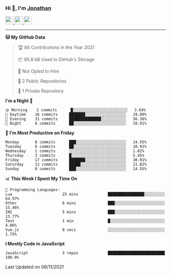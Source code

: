 ### Hi 👋, I'm [Jonathan](https://jonathan-d.ch) 


<p>
  <a href="https://www.twitter.com/redkill2108">
    <img src="https://img.shields.io/badge/twitter-%231DA1F2.svg?&style=for-the-badge&logo=twitter&logoColor=white" height=25>
  </a>
  <a href="https://www.linkedin.com/in/jdebetaz">
    <img src="https://img.shields.io/badge/linkedin-%230077B5.svg?&style=for-the-badge&logo=linkedin&logoColor=white" height=25>
  </a>
  <a href="https://www.instagram.com/jdebetaz/">
    <img src="https://img.shields.io/badge/instagram-%23E4405F.svg?&style=for-the-badge&logo=instagram&logoColor=white" height=25>
  </a>
</p>

-------

<!--START_SECTION:waka-->
**🐱 My GitHub Data** 

> 🏆 84 Contributions in the Year 2021
 > 
> 📦 65.8 kB Used in GitHub's Storage 
 > 
> 🚫 Not Opted to Hire
 > 
> 📜 2 Public Repositories 
 > 
> 🔑 1 Private Repository 
 > 
**I'm a Night 🦉** 

```text
🌞 Morning    2 commits      █░░░░░░░░░░░░░░░░░░░░░░░░   3.64% 
🌆 Daytime    16 commits     ███████░░░░░░░░░░░░░░░░░░   29.09% 
🌃 Evening    31 commits     ██████████████░░░░░░░░░░░   56.36% 
🌙 Night      6 commits      ██░░░░░░░░░░░░░░░░░░░░░░░   10.91%

```
📅 **I'm Most Productive on Friday** 

```text
Monday       8 commits      ███░░░░░░░░░░░░░░░░░░░░░░   14.55% 
Tuesday      6 commits      ██░░░░░░░░░░░░░░░░░░░░░░░   10.91% 
Wednesday    1 commits      ░░░░░░░░░░░░░░░░░░░░░░░░░   1.82% 
Thursday     3 commits      █░░░░░░░░░░░░░░░░░░░░░░░░   5.45% 
Friday       17 commits     ███████░░░░░░░░░░░░░░░░░░   30.91% 
Saturday     12 commits     █████░░░░░░░░░░░░░░░░░░░░   21.82% 
Sunday       8 commits      ███░░░░░░░░░░░░░░░░░░░░░░   14.55%

```


📊 **This Week I Spent My Time On** 

```text
💬 Programming Languages: 
Lua                      25 mins             ████████████████░░░░░░░░░   64.97% 
Other                    6 mins              ███░░░░░░░░░░░░░░░░░░░░░░   15.46% 
INI                      5 mins              ███░░░░░░░░░░░░░░░░░░░░░░   13.77% 
Text                     1 min               █░░░░░░░░░░░░░░░░░░░░░░░░   4.06% 
Vue.js                   0 secs              ░░░░░░░░░░░░░░░░░░░░░░░░░   1.75%

```

**I Mostly Code in JavaScript** 

```text
JavaScript               3 repos             █████████████████████████   100.0%

```



 Last Updated on 06/11/2021
<!--END_SECTION:waka-->

